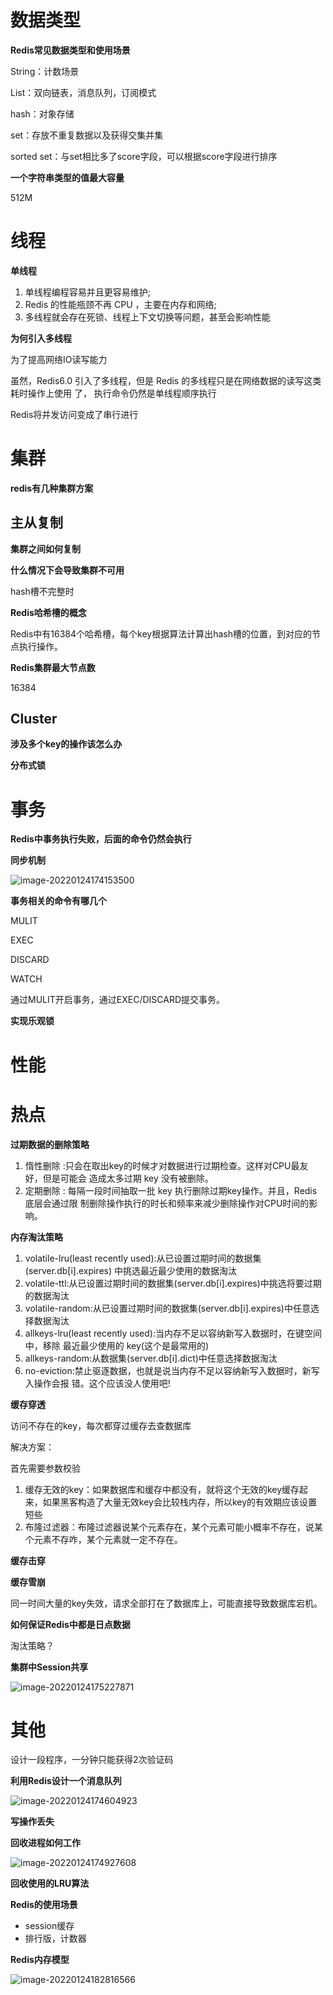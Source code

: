 





# 数据类型



**Redis常见数据类型和使用场景**

String：计数场景

List：双向链表，消息队列，订阅模式

hash：对象存储

set：存放不重复数据以及获得交集并集

sorted set：与set相比多了score字段，可以根据score字段进行排序



**一个字符串类型的值最大容量**

512M



# 线程



**单线程**

1. 单线程编程容易并且更容易维护;
2. Redis 的性能瓶颈不再 CPU ，主要在内存和网络;
3. 多线程就会存在死锁、线程上下文切换等问题，甚至会影响性能



**为何引入多线程**

为了提高网络IO读写能力

虽然，Redis6.0 引入了多线程，但是 Redis 的多线程只是在网络数据的读写这类耗时操作上使用
了， 执行命令仍然是单线程顺序执行



Redis将并发访问变成了串行进行



# 集群



**redis有几种集群方案**



## 主从复制



**集群之间如何复制**



**什么情况下会导致集群不可用**

hash槽不完整时



**Redis哈希槽的概念**

Redis中有16384个哈希槽，每个key根据算法计算出hash槽的位置，到对应的节点执行操作。



**Redis集群最大节点数**

16384



## Cluster



**涉及多个key的操作该怎么办**



**分布式锁**





# 事务



**Redis中事务执行失败，后面的命令仍然会执行**



**同步机制**

![image-20220124174153500](/Users/chenguanlin/Documents/workspace/merge/img/redis同步机制.png)



**事务相关的命令有哪几个**

MULIT

EXEC

DISCARD

WATCH

通过MULIT开启事务，通过EXEC/DISCARD提交事务。



**实现乐观锁**





# 性能





# 热点



**过期数据的删除策略**

1. 惰性删除 :只会在取出key的时候才对数据进行过期检查。这样对CPU最友好，但是可能会 造成太多过期 key 没有被删除。
2. 定期删除 : 每隔一段时间抽取一批 key 执行删除过期key操作。并且，Redis 底层会通过限 制删除操作执行的时⻓和频率来减少删除操作对CPU时间的影响。



**内存淘汰策略**

1. volatile-lru(least recently used):从已设置过期时间的数据集(server.db[i].expires) 中挑选最近最少使用的数据淘汰
2. volatile-ttl:从已设置过期时间的数据集(server.db[i].expires)中挑选将要过期的数据淘汰
3. volatile-random:从已设置过期时间的数据集(server.db[i].expires)中任意选择数据淘汰
4. allkeys-lru(least recently used):当内存不足以容纳新写入数据时，在键空间中，移除
最近最少使用的 key(这个是最常用的)
5. allkeys-random:从数据集(server.db[i].dict)中任意选择数据淘汰
6. no-eviction:禁止驱逐数据，也就是说当内存不足以容纳新写入数据时，新写入操作会报
    错。这个应该没人使用吧!



**缓存穿透**

访问不存在的key，每次都穿过缓存去查数据库

解决方案：

首先需要参数校验

1. 缓存无效的key：如果数据库和缓存中都没有，就将这个无效的key缓存起来，如果黑客构造了大量无效key会比较栈内存，所以key的有效期应该设置短些
2. 布隆过滤器：布隆过滤器说某个元素存在，某个元素可能小概率不存在，说某个元素不存咋，某个元素就一定不存在。



**缓存击穿**





**缓存雪崩**

同一时间大量的key失效，请求全部打在了数据库上，可能直接导致数据库宕机。



**如何保证Redis中都是日点数据**

淘汰策略？



**集群中Session共享**

![image-20220124175227871](/Users/chenguanlin/Documents/workspace/merge/img/Redis共享Session.png)



# 其他



设计一段程序，一分钟只能获得2次验证码



**利用Redis设计一个消息队列**

![image-20220124174604923](/Users/chenguanlin/Documents/workspace/merge/img/redis实现MQ.png)

**写操作丢失**



**回收进程如何工作**

![image-20220124174927608](/Users/chenguanlin/Documents/workspace/merge/img/Redis回收进程.png)



**回收使用的LRU算法**



**Redis的使用场景**

* session缓存
* 排行版，计数器



**Redis内存模型**

![image-20220124182816566](/Users/chenguanlin/Documents/workspace/merge/img/Redis内存模型.png)



































